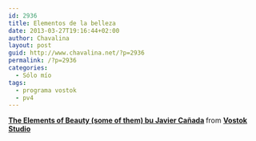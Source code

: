 ```yaml
---
id: 2936
title: Elementos de la belleza
date: 2013-03-27T19:16:44+02:00
author: Chavalina
layout: post
guid: http://www.chavalina.net/?p=2936
permalink: /?p=2936
categories:
  - Sólo mío
tags:
  - programa vostok
  - pv4
---
```

<div style="margin-bottom:5px">
  <strong> <a href="https://www.slideshare.net/VostokDesign/the-elements-of-beauty-some-of-them-bu-javier-caada" title="The Elements of Beauty (some of them) bu Javier Cañada" target="_blank">The Elements of Beauty (some of them) bu Javier Cañada</a> </strong> from <strong><a href="https://www.slideshare.net/VostokDesign" target="_blank">Vostok Studio</a></strong>
</div>